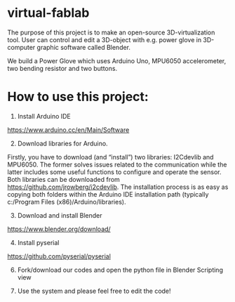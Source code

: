 # virtual-fablab
The purpose of this project is to make an open-source 3D-virtualization tool.
User can control and edit a 3D-object with e.g. power glove in 3D-computer graphic software called Blender.

We build a Power Glove which uses Arduino Uno, MPU6050 accelerometer, two bending resistor and two buttons.

# How to use this project:
1. Install Arduino IDE

  https://www.arduino.cc/en/Main/Software

2. Download libraries for Arduino.

  Firstly, you have to download (and “install”) two libraries: I2Cdevlib and MPU6050. The former solves issues related to the communication   while the latter includes some useful functions to configure and operate the sensor. Both libraries can be downloaded from                 https://github.com/jrowberg/i2cdevlib. The installation process is as easy as copying both folders within the Arduino IDE installation     path (typically c:/Program Files (x86)/Arduino/libraries).

3. Download and install Blender

  https://www.blender.org/download/

4. Install pyserial

  https://github.com/pyserial/pyserial

6. Fork/download our codes and open the python file in Blender Scripting view

7. Use the system and please feel free to edit the code!
